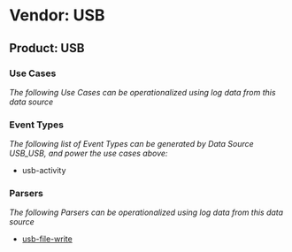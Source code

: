Vendor: USB
===========
Product: USB
------------

### Use Cases

_The following Use Cases can be operationalized using log data from this data source_



### Event Types

_The following list of Event Types can be generated by Data Source USB_USB, and power the use cases above:_

- usb-activity


### Parsers

_The following Parsers can be operationalized using log data from this data source_

* [usb-file-write](../Parsers/parserContent_usb-file-write.md)
